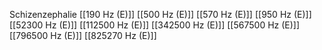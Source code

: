 Schizenzephalie
[[190 Hz (E)]]
[[500 Hz (E)]]
[[570 Hz (E)]]
[[950 Hz (E)]]
[[52300 Hz (E)]]
[[112500 Hz (E)]]
[[342500 Hz (E)]]
[[567500 Hz (E)]]
[[796500 Hz (E)]]
[[825270 Hz (E)]]